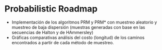 # Probabilistic Roadmap

- Implementación de los algoritmos PRM y PRM* con muestreo aleatorio y muestreo de baja dispersión (muestras generadas con base en las secuencias de Halton y de HAmmersley)
- Gráficas comparativas análisis del costo (longitud) de los caminos encontrados a partir de cada método de muestreo.
